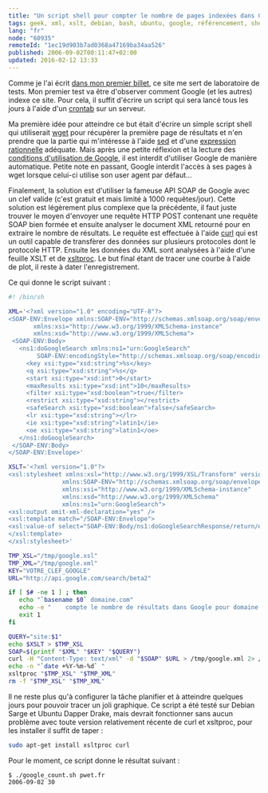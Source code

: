```yaml
---
title: "Un script shell pour compter le nombre de pages indexées dans Google"
tags: geek, xml, xslt, debian, bash, ubuntu, google, référencement, shell
lang: "fr"
node: "60935"
remoteId: "1ec19d903b7ad0368a47169ba34aa526"
published: 2006-09-02T00:11:47+02:00
updated: 2016-02-12 13:33
---
```

 
Comme je l'ai écrit [dans mon premier billet](/post/ouverture), ce site me sert
de laboratoire de tests. Mon premier test va être d'observer comment Google (et
les autres) indexe ce site. Pour cela, il suffit d'écrire un script qui sera
lancé tous les jours à l'aide d'un
[crontab](http://pwet.fr/man/linux/formats/crontab) sur un serveur.

 
Ma première idée pour atteindre ce but était d'écrire un simple script shell qui
utiliserait [wget](http://pwet.fr/man/linux/commandes/wget) pour récupèrer la
première page de résultats et n'en prendre que la partie qui m'intéresse à
l'aide [sed](http://pwet.fr/man/linux/commandes/sed) et d'une [expression
rationnelle](http://pwet.fr/man/linux/conventions/regex) adéquate. Mais après
une petite réflexion et la lecture des [conditions d'utilisation de
Google](http://www.google.fr/accounts/TOS), il est interdit d'utiliser Google de
manière automatique. Petite note en passant, Google interdit l'accès à ses pages
à wget lorsque celui-ci utilise son user agent par défaut...

 
Finalement, la solution est d'utiliser la fameuse API SOAP de Google avec un
clef valide (c'est gratuit et mais limité à 1000 requêtes/jour). Cette solution
est légèrement plus complexe que la précédente, il faut juste trouver le moyen
d'envoyer une requête HTTP POST contenant une requête SOAP bien formée et
ensuite analyser le document XML retourné pour en extraire le nombre de
résultats. Le requête est effectuée à l'aide
[curl](http://pwet.fr/man/linux/commandes/curl) qui est un outil capable de
transfèrer des données sur plusieurs protocoles dont le protocole HTTP. Ensuite
les données du XML sont analysées à l'aide d'une feuille XSLT et de
[xsltproc](http://pwet.fr/man/linux/commandes/xsltproc). Le but final étant de
tracer une courbe à l'aide de plot, il reste à dater l'enregistrement.

 
Ce qui donne le script suivant :

 ``` bash
#! /bin/sh

XML='<?xml version="1.0" encoding="UTF-8"?>
<SOAP-ENV:Envelope xmlns:SOAP-ENV="http://schemas.xmlsoap.org/soap/envelope/"
        xmlns:xsi="http://www.w3.org/1999/XMLSchema-instance"
        xmlns:xsd="http://www.w3.org/1999/XMLSchema">
  <SOAP-ENV:Body>
    <ns1:doGoogleSearch xmlns:ns1="urn:GoogleSearch" 
         SOAP-ENV:encodingStyle="http://schemas.xmlsoap.org/soap/encoding/">
      <key xsi:type="xsd:string">%s</key>
      <q xsi:type="xsd:string">%s</q>
      <start xsi:type="xsd:int">0</start>
      <maxResults xsi:type="xsd:int">10</maxResults>
      <filter xsi:type="xsd:boolean">true</filter>
      <restrict xsi:type="xsd:string"></restrict>
      <safeSearch xsi:type="xsd:boolean">false</safeSearch>
      <lr xsi:type="xsd:string"></lr>
      <ie xsi:type="xsd:string">latin1</ie>
      <oe xsi:type="xsd:string">latin1</oe>
    </ns1:doGoogleSearch>
  </SOAP-ENV:Body>
</SOAP-ENV:Envelope>'

XSLT='<?xml version="1.0"?>
<xsl:stylesheet xmlns:xsl="http://www.w3.org/1999/XSL/Transform" version="1.0"
                xmlns:SOAP-ENV="http://schemas.xmlsoap.org/soap/envelope/"
                xmlns:xsi="http://www.w3.org/1999/XMLSchema-instance"
                xmlns:xsd="http://www.w3.org/1999/XMLSchema"
                xmlns:ns1="urn:GoogleSearch">
<xsl:output omit-xml-declaration="yes" /> 
<xsl:template match="/SOAP-ENV:Envelope">
<xsl:value-of select="SOAP-ENV:Body/ns1:doGoogleSearchResponse/return/estimatedTotalResultsCount/text()" />
</xsl:template>
</xsl:stylesheet>'

TMP_XSL="/tmp/google.xsl"
TMP_XML="/tmp/google.xml"
KEY="VOTRE_CLEF_GOOGLE"
URL="http://api.google.com/search/beta2"

if [ $# -ne 1 ] ; then
    echo "`basename $0` domaine.com"
    echo -e "    compte le nombre de résultats dans Google pour domaine.com"
    exit 1
fi

QUERY="site:$1"
echo $XSLT > $TMP_XSL
SOAP=$(printf "$XML" "$KEY" "$QUERY")
curl -H "Content-Type: text/xml" -d "$SOAP" $URL > /tmp/google.xml 2> /dev/null
echo -n "`date +%Y-%m-%d` "
xsltproc "$TMP_XSL" "$TMP_XML"
rm -f "$TMP_XSL" "$TMP_XML"
```

 
Il ne reste plus qu'à configurer la tâche planifier et à atteindre quelques
jours pour pouvoir tracer un joli graphique. Ce script a été testé sur Debian
Sarge et Ubuntu Dapper Drake, mais devrait fonctionner sans aucun problème avec
toute version relativement récente de curl et xsltproc, pour les installer il
suffit de taper :

 ``` bash
sudo apt-get install xsltproc curl
```
 
Pour le moment, ce script donne le résultat suivant :

 ``` 
$ ./google_count.sh pwet.fr
2006-09-02 30
```
